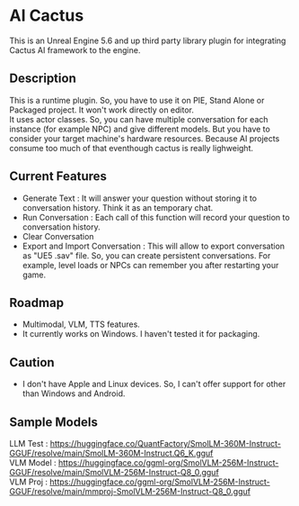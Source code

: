 # AI Cactus
This is an Unreal Engine 5.6 and up third party library plugin for integrating Cactus AI framework to the engine.

## Description
This is a runtime plugin. So, you have to use it on PIE, Stand Alone or Packaged project. It won't work directly on editor.</br>
It uses actor classes. So, you can have multiple conversation for each instance (for example NPC) and give different models. But you have to consider your target machine's hardware resources. Because AI projects consume too much of that eventhough cactus is really lighweight.</br>

## Current Features
- Generate Text : It will answer your question without storing it to conversation history. Think it as an temporary chat.
- Run Conversation : Each call of this function will record your question to conversation history.
- Clear Conversation
- Export and Import Conversation : This will allow to export conversation as "UE5 .sav" file. So, you can create persistent conversations. For example, level loads or NPCs can remember you after restarting your game.

## Roadmap
- Multimodal, VLM, TTS features.
- It currently works on Windows. I haven't tested it for packaging.

## Caution
- I don't have Apple and Linux devices. So, I can't offer support for other than Windows and Android.

## Sample Models
LLM Test : https://huggingface.co/QuantFactory/SmolLM-360M-Instruct-GGUF/resolve/main/SmolLM-360M-Instruct.Q6_K.gguf </br>
VLM Model : https://huggingface.co/ggml-org/SmolVLM-256M-Instruct-GGUF/resolve/main/SmolVLM-256M-Instruct-Q8_0.gguf </br>
VLM Proj : https://huggingface.co/ggml-org/SmolVLM-256M-Instruct-GGUF/resolve/main/mmproj-SmolVLM-256M-Instruct-Q8_0.gguf </br>